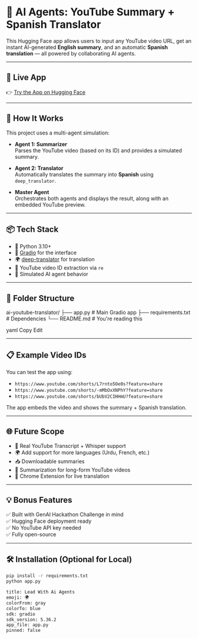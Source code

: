 # 🎥 AI Agents: YouTube Summary + Spanish Translator

This Hugging Face app allows users to input any YouTube video URL, get an instant AI-generated **English summary**, and an automatic **Spanish translation** — all powered by collaborating AI agents.

---

## 🚀 Live App

👉 [Try the App on Hugging Face](https://huggingface.co/spaces/asad231/Lead-with-ai-agents)

---

## 🧠 How It Works

This project uses a multi-agent simulation:

- **Agent 1: Summarizer**  
  Parses the YouTube video (based on its ID) and provides a simulated summary.

- **Agent 2: Translator**  
  Automatically translates the summary into **Spanish** using `deep_translator`.

- **Master Agent**  
  Orchestrates both agents and displays the result, along with an embedded YouTube preview.

---

## 📦 Tech Stack

- 🐍 Python 3.10+
- 🤖 [Gradio](https://www.gradio.app/) for the interface
- 🌍 [deep-translator](https://pypi.org/project/deep-translator/) for translation
- 🎥 YouTube video ID extraction via `re`
- 🧠 Simulated AI agent behavior

---

## 📁 Folder Structure

ai-youtube-translator/
├── app.py # Main Gradio app
├── requirements.txt # Dependencies
└── README.md # You're reading this

yaml
Copy
Edit

---

## 📋 Example Video IDs

You can test the app using:

- `https://www.youtube.com/shorts/L7rnto5Oe0s?feature=share`
- `https://www.youtube.com/shorts/-mMbOxXNPhY?feature=share`
- `https://www.youtube.com/shorts/bUbV2CIHHmU?feature=share`

The app embeds the video and shows the summary + Spanish translation.

---

## 🌐 Future Scope

- 🧠 Real YouTube Transcript + Whisper support
- 🌍 Add support for more languages (Urdu, French, etc.)
- 📥 Downloadable summaries
- 🧾 Summarization for long-form YouTube videos
- 🧩 Chrome Extension for live translation

---

## 💡 Bonus Features

✅ Built with GenAI Hackathon Challenge in mind  
✅ Hugging Face deployment ready  
✅ No YouTube API key needed  
✅ Fully open-source

---

## 🛠️ Installation (Optional for Local)

```bash
pip install -r requirements.txt
python app.py

title: Lead With Ai Agents
emoji: 🌍
colorFrom: gray
colorTo: blue
sdk: gradio
sdk_version: 5.36.2
app_file: app.py
pinned: false

